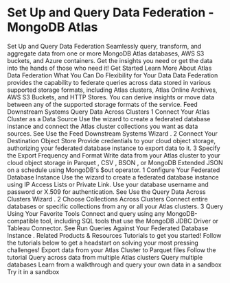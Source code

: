 # Set Up and Query Data Federation - MongoDB Atlas


Set Up and Query Data Federation Seamlessly query, transform, and aggregate data from one or more
MongoDB Atlas databases, AWS S3 buckets, and Azure containers.
Get the insights you need or get the data into the hands of those who
need it! Get Started Learn More About Atlas Data Federation What You Can Do Flexibility for Your Data Data Federation provides the capability to federate queries across data stored
in various supported storage formats, including Atlas clusters, Atlas Online Archives, AWS S3 Buckets, and HTTP Stores.
You can derive insights or move data between any of the supported
storage formats of the service. Feed Downstream Systems Query Data Across Clusters 1 Connect Your Atlas Cluster as a Data Source Use the wizard to create a federated database instance and
connect the Atlas cluster collections you want as data sources. See Use the Feed Downstream Systems Wizard . 2 Connect Your Destination Object Store Provide credentials to your cloud object storage, authorizing your federated database instance to export data to it. 3 Specify the Export Frequency and Format Write data from your Atlas cluster to your cloud object storage in Parquet , CSV , BSON , or MongoDB Extended JSON on a schedule using MongoDB's $out operator. 1 Configure Your Federated Database Instance Use the wizard to create a federated database instance using IP Access Lists or
Private Link. Use your database username and password
or X.509 for authentication. See Use the Query Data Across Clusters Wizard . 2 Choose Collections Across Clusters Connect entire databases or specific collections from any or all your Atlas clusters. 3 Query Using Your Favorite Tools Connect and query using any MongoDB-compatible tool,
including SQL tools that use the MongoDB JDBC Driver or
Tableau Connector. See Run Queries Against Your Federated Database Instance . Related Products & Resources Tutorials to get you started! Follow the tutorials below to get a headstart on solving your most
pressing challenges! Export data from your Atlas Cluster to Parquet files Follow the tutorial Query across data from multiple Atlas clusters Query multiple databases Learn from a walkthrough and query your own data in a sandbox Try it in a sandbox
